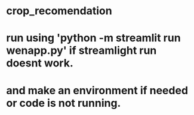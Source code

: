 # crop_recomendation
# run using 'python -m streamlit run wenapp.py' if streamlight run doesnt work.
# and make an environment if needed or code is not running.
